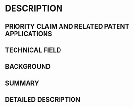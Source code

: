 # DESCRIPTION

## PRIORITY CLAIM AND RELATED PATENT APPLICATIONS

## TECHNICAL FIELD

## BACKGROUND

## SUMMARY

## DETAILED DESCRIPTION

